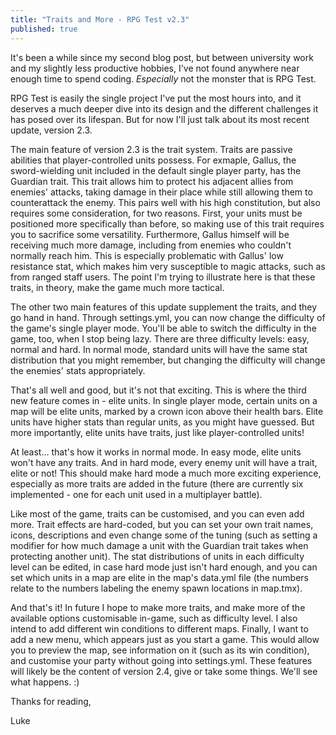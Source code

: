 ```yaml
---
title: "Traits and More - RPG Test v2.3"
published: true
---
```

It's been a while since my second blog post, but between university work and my
slightly less productive hobbies, I've not found anywhere near enough time to
spend coding. *Especially* not the monster that is RPG Test.

RPG Test is easily the single project I've put the most hours into, and it
deserves a much deeper dive into its design and the different challenges it has
posed over its lifespan. But for now I'll just talk about its most recent
update, version 2.3.

The main feature of version 2.3 is the trait system. Traits are passive
abilities that player-controlled units possess. For exmaple, Gallus, the sword-wielding unit
included in the default single player party, has the Guardian trait. This trait
allows him to protect his adjacent allies from enemies' attacks, taking
damage in their place while still allowing them to counterattack the enemy. This
pairs well with his high constitution, but also requires some consideration, for
two reasons. First, your units must be positioned more specifically than before,
so making use of this trait requires you to sacrifice some versatility.
Furthermore, Gallus himself will be receiving much more damage, including from
enemies who couldn't normally reach him. This is especially problematic with
Gallus' low resistance stat, which makes him very susceptible to magic attacks,
such as from ranged staff users. The point I'm trying to illustrate here is that
these traits, in theory, make the game much more tactical.

The other two main features of this update supplement the traits, and they go
hand in hand. Through settings.yml, you can now change the difficulty of the
game's single player mode. You'll be able to switch the difficulty in the game,
too, when I stop being lazy. There are three difficulty levels: easy, normal and
hard. In normal mode, standard units will have the same stat distribution that
you might remember, but changing the difficulty will change the enemies' stats
appropriately.

That's all well and good, but it's not that exciting. This is where the third
new feature comes in - elite units. In single player mode, certain units on a
map will be elite units, marked by a crown icon above their health bars. Elite
units have higher stats than regular units, as you might have guessed. But more
importantly, elite units have traits, just like player-controlled units!

At least... that's how it works in normal mode. In easy mode, elite units won't
have any traits. And in hard mode, every enemy unit will have a trait, elite or
not! This should make hard mode a much more exciting experience, especially as
more traits are added in the future (there are currently six implemented - one
for each unit used in a multiplayer battle).

Like most of the game, traits can be customised, and you can even add more.
Trait effects are hard-coded, but you can set your own trait names, icons,
descriptions and even change some of the tuning (such as setting a modifier
for how much damage a unit with the Guardian trait takes when protecting another
unit). The stat distributions of units in each difficulty level can be edited,
in case hard mode just isn't hard enough, and you can set which units
in a map are elite in the map's data.yml file (the numbers relate to the numbers
labeling the enemy spawn locations in map.tmx).

And that's it! In future I hope to make more traits, and make more of the
available options customisable in-game, such as difficulty level. I also intend
to add different win conditions to different maps. Finally, I want to add a new
menu, which appears just as you start a game. This would allow you to preview
the map, see information on it (such as its win condition), and customise your
party without going into settings.yml. These features will likely be the content
of version 2.4, give or take some things. We'll see what happens. :)

Thanks for reading,

Luke
